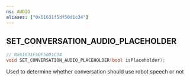 ```yaml
---
ns: AUDIO
aliases: ["0x61631f5df50d1c34"]
---
```

## SET_CONVERSATION_AUDIO_PLACEHOLDER

```c
// 0x61631F5DF50D1C34
void SET_CONVERSATION_AUDIO_PLACEHOLDER(bool isPlaceholder);
```

Used to determine whether conversation should use robot speech or not

